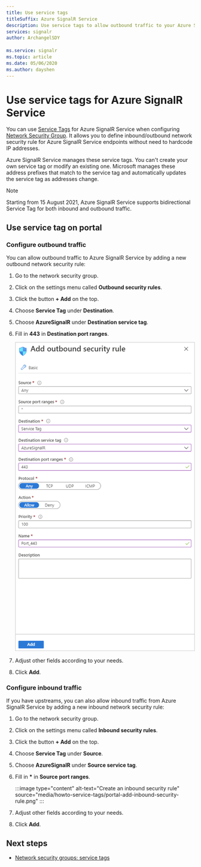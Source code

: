 ```yaml
---
title: Use service tags
titleSuffix: Azure SignalR Service
description: Use service tags to allow outbound traffic to your Azure SignalR Service
services: signalr
author: ArchangelSDY

ms.service: signalr
ms.topic: article
ms.date: 05/06/2020
ms.author: dayshen
---
```


# Use service tags for Azure SignalR Service

You can use [Service Tags](../virtual-network/network-security-groups-overview.md#service-tags) for Azure SignalR Service when configuring [Network Security Group](../virtual-network/network-security-groups-overview.md#network-security-groups). It allows you to define inbound/outbound network security rule for Azure SignalR Service endpoints without need to hardcode IP addresses.

Azure SignalR Service manages these service tags. You can't create your own service tag or modify an existing one. Microsoft manages these address prefixes that match to the service tag and automatically updates the service tag as addresses change.

> [!Note]
> Starting from 15 August 2021, Azure SignalR Service supports bidirectional Service Tag for both inbound and outbound traffic.

## Use service tag on portal

### Configure outbound traffic

You can allow outbound traffic to Azure SignalR Service by adding a new outbound network security rule:

1. Go to the network security group.

1. Click on the settings menu called **Outbound security rules**.

1. Click the button **+ Add** on the top.

1. Choose **Service Tag** under **Destination**.

1. Choose **AzureSignalR** under **Destination service tag**.

1. Fill in **443** in **Destination port ranges**.

    ![Create an outbound security rule](media/howto-service-tags/portal-add-outbound-security-rule.png)

1. Adjust other fields according to your needs.

1. Click **Add**.

### Configure inbound traffic

If you have upstreams, you can also allow inbound traffic from Azure SignalR Service by adding a new inbound network security rule:

1. Go to the network security group.

1. Click on the settings menu called **Inbound security rules**.

1. Click the button **+ Add** on the top.

1. Choose **Service Tag** under **Source**.

1. Choose **AzureSignalR** under **Source service tag**.

1. Fill in **\*** in **Source port ranges**.

   :::image type="content" alt-text="Create an inbound security rule" source="media/howto-service-tags/portal-add-inbound-security-rule.png" :::


1. Adjust other fields according to your needs.

1. Click **Add**.

## Next steps

- [Network security groups: service tags](../virtual-network/network-security-groups-overview.md#security-rules)